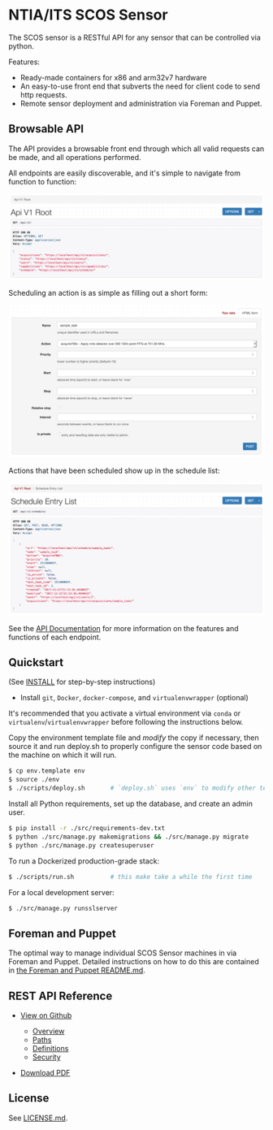 NTIA/ITS SCOS Sensor
====================

The SCOS sensor is a RESTful API for any sensor that can be controlled via python.

Features:
  - Ready-made containers for x86 and arm32v7 hardware
  - An easy-to-use front end that subverts the need for client code to send http requests.
  - Remote sensor deployment and administration via Foreman and Puppet.
  
  
Browsable API
-------------
The API provides a browsable front end through which all valid requests can be made,
and all operations performed. 

All endpoints are easily discoverable, and it's simple
to navigate from function to function:

![Browsable API Root](/docs/img/browsable_api_root.png?raw=true)

Scheduling an action is as simple as filling out a short form:

![Browsable API Submission](/docs/img/browsable_api_submit.png?raw=true)

Actions that have been scheduled show up in the schedule list:

![Browsable API Schedule List](/docs/img/browsable_api_schedule_list.png?raw=true)

See the [API Documentation](xxx) for more information on the features and functions
of each endpoint.


Quickstart
----------

(See [INSTALL](INSTALL.md) for step-by-step instructions)

  - Install `git`, `Docker`, `docker-compose`, and `virtualenvwrapper` (optional)
  
It's recommended that you activate a virtual environment via `conda` or 
`virtualenv`/`virtualenvwrapper` before following the instructions below.

Copy the environment template file and *modify* the copy if necessary, then source 
it and run deploy.sh to properly configure the sensor code based on the machine on
which it will run.
```bash
$ cp env.template env
$ source ./env
$ ./scripts/deploy.sh       # `deploy.sh` uses `env` to modify other templates
```

Install all Python requirements, set up the database, and create an admin user.
```bash
$ pip install -r ./src/requirements-dev.txt
$ python ./src/manage.py makemigrations && ./src/manage.py migrate
$ python ./src/manage.py createsuperuser
```

To run a Dockerized production-grade stack:
```bash
$ ./scripts/run.sh          # this make take a while the first time
```

For a local development server:
```bash
$ ./src/manage.py runsslserver
```

Foreman and Puppet
------------------
The optimal way to manage individual SCOS Sensor machines in via Foreman
and Puppet. Detailed instructions on how to do this are contained in 
[the Foreman and Puppet README.md](puppet/README.md).


REST API Reference
------------------

 - [View on Github](docs/api/openapi.adoc)
   - [Overview](docs/api/openapi.adoc#_overview)
   - [Paths](docs/api/openapi.adoc#paths)
   - [Definitions](docs/api/openapi.adoc#definitions)
   - [Security](docs/api/openapi.adoc#_securityscheme)

 - [Download PDF](https://github.com/NTIA/scos-sensor/raw/master/docs/api/openapi.pdf)
 
 
 License
 -------
 See [LICENSE.md](LICENSE.md).

